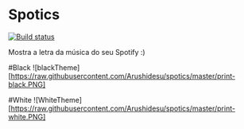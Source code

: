 # Spotics
[![Build status](https://ci.appveyor.com/api/projects/status/7i72vc6k6ln6al80?svg=true)](https://ci.appveyor.com/project/thiagoloureiro/spotics)

Mostra a letra da música do seu Spotify :)

#Black
![blackTheme][https://raw.githubusercontent.com/Arushidesu/spotics/master/print-black.PNG]

#White
![WhiteTheme][https://raw.githubusercontent.com/Arushidesu/spotics/master/print-white.PNG]
